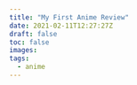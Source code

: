 ```yaml
---
title: "My First Anime Review"
date: 2021-02-11T12:27:27Z
draft: false
toc: false
images:
tags:
  - anime
---
```


